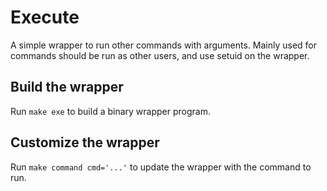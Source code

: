 Execute
===========
A simple wrapper to run other commands with arguments.
Mainly used for commands should be run as other users, and use setuid on the wrapper.

Build the wrapper
-----------------
Run `make exe` to build a binary wrapper program.


Customize the wrapper
---------------------
Run `make command cmd='...'` to update the wrapper with the command to run.
